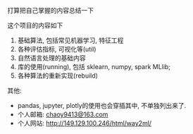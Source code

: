 打算把自己掌握的内容总结一下

这个项目的内容如下
1. 基础算法, 包括常见机器学习, 特征工程
2. 各种评估指标, 可视化等(util)
3. 自然语言处理的基础内容
4. 库的使用(running), 包括 sklearn, numpy, spark MLlib;
5. 各种算法的重新实现(rebuild)
 

其他: 
- pandas, jupyter, plotly的使用也会穿插其中, 不单独列出来了.
- 个人邮箱: chaoy9413@163.com
- 个人网站: http://149.129.100.246/html/way2ml/
 